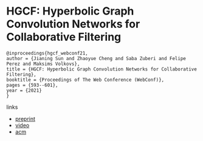 # HGCF: Hyperbolic Graph Convolution Networks for Collaborative Filtering

```
@inproceedings{hgcf_webconf21,
author = {Jianing Sun and Zhaoyue Cheng and Saba Zuberi and Felipe Perez and Maksims Volkovs},
title = {HGCF: Hyperbolic Graph Convolution Networks for Collaborative Filtering},
booktitle = {Proceedings of The Web Conference (WebConf)},
pages = {593--601},
year = {2021}
}
```

links
- [preprint](http://www.cs.toronto.edu/~mvolkovs/www2021_hgcf.pdf)
- [video](https://www.youtube.com/watch?v=P_DMCcRRXeU)
- [acm](https://dl.acm.org/doi/10.1145/3442381.3450101)